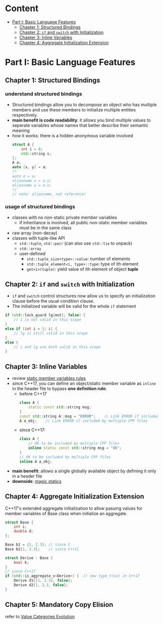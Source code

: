 # Content

- [Part I: Basic Language Features](#part-i-basic-language-features)
    - [Chapter 1: Structured Bindings](#chapter-1-structured-bindings)
    - [Chapter 2: `if` and `switch` with Initialization](#chapter-2-if-and-switch-with-initialization)
    - [Chapter 3: Inline Variables](#chapter-3-inline-variables)
    - [Chapter 4: Aggregate Initialization Extension](#chapter-4-aggregate-initialization-extension)


# Part I: Basic Language Features

## Chapter 1: Structured Bindings

### understand structured bindings
- Structured bindings allow you to decompose an object who has multiple members and use these members to initialize multiple entities respectively.
- __main benefit is code readability__: it allows you bind multiple values to seperate variables whose names that better describe their semantic meaning
- how it works: there is a hidden anonymous variable involved
    ```cpp
    struct A {
        int i = 0;
        std::string s;
    };
    A a;
    auto [x, y] = a;
    /*
    auto e = a;
    aliasname x = a.i;
    aliasname y = a.s;
    */
    // note: aliasname, not reference!
    ```

### usage of structured bindings
- classes with no non-static private member variables
    - if inheritance is involved, all public non-static member variables must be in the same class
- raw array (non-decay)
- classes with tuple-like API
    - `std::tuple`, `std::pair` (can also use `std::tie` to unpack)
    - `std::array`
    - user-defined
        - `std::tuple_size<type>::value`: number of elements
        - `std::tuple_element<i, type>::type`: type of ith element
        - `get<i>(tuple)`: yield value of ith element of object __tuple__

## Chapter 2: `if` and `switch` with Initialization

- `if` and `switch` control structures now allow us to specify an initialization clause before the usual condition clause.
- The initialized variable will be valid for the whole `if` statement
```cpp
if (std::lock_guard lg{mut}; false) {
    // i is not valid in this scope
}
else if (int i = 1; i) {
    // lg is still valid in this scope
}
else {
    // i and lg are both valid in this scope
}
```

## Chapter 3: Inline Variables

- review [static member variables rules](../README.md#rules-of-static-member-variables)
- since C++17, you can define an object/static member variable as `inline` in the header file to bypass __one definition rule__:
    - before C++17
        ```cpp
        class A {
            static const std::string msg;
        }
        const std::string A::msg = "ERROR";    // Link ERROR if included by multiple CPP files
        A a_obj;    // Link ERROR if included by multiple CPP files
        ```
    - since C++17:
        ```cpp
        class A {
            // OK to be included by multiple CPP files
            inline static const std::string msg = "OK";
        }
        // OK to be included by multiple CPP files
        inline A a_obj;
        ```
- __main benefit__: allows a single globally available object by defining it only in a header file
- __downside__: [magic statics](../README.md#magic-statics-since-c11)


## Chapter 4: Aggregate Initialization Extension

C++17's extended aggregate initialization to allow passing values for member variables of Base class when initialize an aggregate.
```cpp
struct Base {
    int i;
    double d;
};

Base b1 = {1, 2.3}; // since C
Base b2{1, 2.3};    // since C++11

struct Derive : Base {
    bool k;
}
// since C++17
if (std::is_aggregate_v<Derive>) {  // new type_trait in C++17
    Derive d1{{1, 2.3}, false};
    Derive d2{1, 2.3, false};
}
```

## Chapter 5: Mandatory Copy Elision

refer to [Value Categories Evolution](../cppcon/value-categories/README.md)
